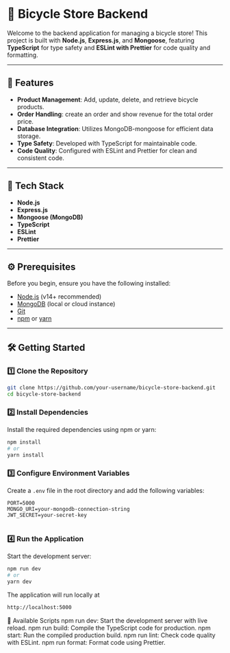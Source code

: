 # 🚴 Bicycle Store Backend

Welcome to the backend application for managing a bicycle store! This project is built with **Node.js**, **Express.js**, and **Mongoose**, featuring **TypeScript** for type safety and **ESLint with Prettier** for code quality and formatting.

---

## 🌟 Features

- **Product Management**: Add, update, delete, and retrieve bicycle products.
- **Order Handling**: create an order and show revenue for the total order price.
- **Database Integration**: Utilizes MongoDB-mongoose for efficient data storage.
- **Type Safety**: Developed with TypeScript for  maintainable code.
- **Code Quality**: Configured with ESLint and Prettier for clean and consistent code.

---

## 🚀 Tech Stack

- **Node.js**
- **Express.js**
- **Mongoose (MongoDB)**
- **TypeScript**
- **ESLint**
- **Prettier**

---

## ⚙️ Prerequisites

Before you begin, ensure you have the following installed:

- [Node.js](https://nodejs.org/) (v14+ recommended)
- [MongoDB](https://www.mongodb.com/) (local or cloud instance)
- [Git](https://git-scm.com/)
- [npm](https://www.npmjs.com/) or [yarn](https://yarnpkg.com/)

---

## 🛠️ Getting Started

### 1️⃣ Clone the Repository

```bash
git clone https://github.com/your-username/bicycle-store-backend.git
cd bicycle-store-backend

```

### 2️⃣ Install Dependencies  

Install the required dependencies using npm or yarn:  

```bash
npm install  
# or  
yarn install

```
### 3️⃣ Configure Environment Variables

Create a `.env` file in the root directory and add the following variables:

```env
PORT=5000
MONGO_URI=your-mongodb-connection-string
JWT_SECRET=your-secret-key


```
### 4️⃣ Run the Application

Start the development server:

```bash
npm run dev
# or
yarn dev
```


The application will run locally at
```bash
http://localhost:5000
```



📜 Available Scripts
npm run dev: Start the development server with live reload.
npm run build: Compile the TypeScript code for production.
npm start: Run the compiled production build.
npm run lint: Check code quality with ESLint.
npm run format: Format code using Prettier.



